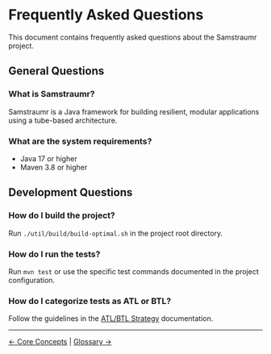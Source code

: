# Frequently Asked Questions


This document contains frequently asked questions about the Samstraumr project.

## General Questions

### What is Samstraumr?

Samstraumr is a Java framework for building resilient, modular applications using a tube-based architecture.

### What are the system requirements?

- Java 17 or higher
- Maven 3.8 or higher

## Development Questions

### How do I build the project?

Run `./util/build/build-optimal.sh` in the project root directory.

### How do I run the tests?

Run `mvn test` or use the specific test commands documented in the project configuration.

### How do I categorize tests as ATL or BTL?

Follow the guidelines in the [ATL/BTL Strategy](./ATL-BTL-Strategy.md) documentation.

---

[← Core Concepts](./CoreConcepts.md) | [Glossary →](./Glossary.md)